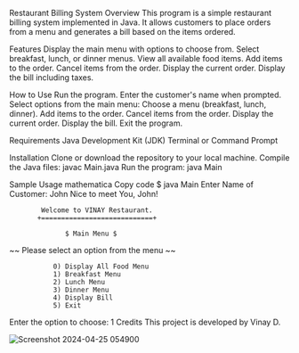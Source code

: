 

Restaurant Billing System
Overview
This program is a simple restaurant billing system implemented in Java. It allows customers to place orders from a menu and generates a bill based on the items ordered.

Features
Display the main menu with options to choose from.
Select breakfast, lunch, or dinner menus.
View all available food items.
Add items to the order.
Cancel items from the order.
Display the current order.
Display the bill including taxes.

How to Use
Run the program.
Enter the customer's name when prompted.
Select options from the main menu:
Choose a menu (breakfast, lunch, dinner).
Add items to the order.
Cancel items from the order.
Display the current order.
Display the bill.
Exit the program.

Requirements
Java Development Kit (JDK)
Terminal or Command Prompt

Installation
Clone or download the repository to your local machine.
Compile the Java files: javac Main.java
Run the program: java Main

Sample Usage
mathematica
Copy code
$ java Main
Enter Name of Customer: John
Nice to meet You, John!

            Welcome to VINAY Restaurant.
           +============================+

                  $ Main Menu $

  ~~ Please select an option from the menu ~~

               0) Display All Food Menu
               1) Breakfast Menu
               2) Lunch Menu
               3) Dinner Menu
               4) Display Bill
               5) Exit

Enter the option to choose: 1
Credits
This project is developed by Vinay D.


![Screenshot 2024-04-25 054900](https://github.com/VinayD1382/Resturent-Billing-JAVA/assets/114236808/76f95e0e-2a26-4d83-b15d-0d113b5af432)
